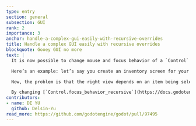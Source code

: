 ```yaml
---
type: entry
section: general
subsection: GUI
rank: 2
importance: 3
anchor: handle-a-complex-gui-easily-with-recursive-overrides
title: Handle a complex GUI easily with recursive overrides
blockquote: Gooey GUI no more
text: |
  It is now possible to change mouse and focus behavior of a `Control` node recursively. This greatly helps creating complex GUIs without breaking a sweat.

  Here’s an example: let’s say you create an inventory screen for your game. On the left, there’s a grid displaying what’s the hero is carrying. On the right, it shows a detailed view about the selected item on the left; a rotatable display of the item in 3D to examine every detail, a section containing a scrollable description, a box containing stats and modifiers (with hyperlinks for technical terms), and a list of buttons representing actions that are possible to do with it.

  Now, the problem is that the right view depends on an item being selected on the left. The user shouldn’t be able to interact with the detail view until that happens.

  By changing [`Control.focus_behavior_recursive`](https://docs.godotengine.org/en/latest/classes/class_control.html#class-control-property-focus-behavior-recursive) and [`Control.mouse_behavior_recursive`](https://docs.godotengine.org/en/latest/classes/class_control.html#class-control-property-mouse-behavior-recursive) of the detailed view container to their disabled value until an item is selected, focus and mouse events will be disabled for every child. You no longer have to resort to complex messages to manage the behavior of `Control` groups.
contributors:
- name: DE YU
  github: Delsin-Yu
read_more: https://github.com/godotengine/godot/pull/97495
---
```


